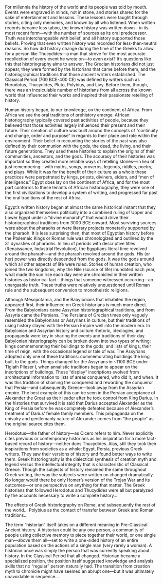 For millennia the history of the world and its people was told by mouth. Events were engraved in minds, not in stone, and stories shared for the sake of entertainment and lessons. These lessons were taught through stories, citing only memories, and known by all who listened. When written records became less taboo, the known history was written down—in its most recent form—with the number of sources as its oral predecessor. Truth was interchangeable with belief, and all history supported those beliefs. Proving that even written history was recorded for less-than-neutral reasons. So how did history change during the time of the Greeks to allow for a person like Thucydides—a man that strove for the most accurate recollection of every event he wrote on—to even exist? It’s questions like this that historiography aims to answer. The Grecian historians did not just appear, they were formed by the historians that came before them, and the historiographical traditions that those ancient writers established. The Classical Period (700 BCE-400 CE) was defined by writers such as Herodotus, Thucydides, Pluto, Polybius, and Livy. Before them, though, there was an incalculable number of historians from all across the known world that influenced their works and inspired their passionate retelling of history.

Human history began, to our knowledge, on the continent of Africa. From Africa we see the oral traditions of prehistory emerge. African historiography typically covered past activities of people, because they believed that those activities largely influenced their present and their future. Their creation of culture was built around the concepts of “continuity and change, order and purpose” in regards to their place and role within the environment. Their belief in recounting the stories of the past was also defined by their communion with the gods, the dead, the living, and their future generations. They used these histories to explain the origins of their communities, ancestors, and the gods. The accuracy of their histories was important so they created more reliable ways of retelling stories—in lieu of just remembering—with myths, songs, proverbs, legends, riddles, poetry, and plays. While it was for the benefit of their culture as a whole these practices were perpetrated by kings, priests, diviners, elders, and “men of intelligence.” Egypt does lay on the continent of Africa, and for the most part conforms to these tenants of African historiography, they were one of the first civilizations to develop a system of writing, and progressed far past the oral traditions of the rest of Africa.

Egypt’s written history began at almost the same historical instant that they also organized themselves politically into a combined ruling of Upper and Lower Egypt under a “divine monarchy” that would drive their historiographical traditions from 3000 BCE onward. Most surviving sources were about the pharaohs or were literary projects monetarily supported by the pharaoh. It is less surprising then, that most of Egyptian history before the Ptolemaic Kings or Roman rule was chronologized and outlined by the 31 dynasties of pharaohs. In lieu of periods with descriptive titles (Renaissance, Industrial Revolution), the Egyptians literal time revolved around the pharaoh—and the pharaoh revolved around the gods. His (or her) power was directly descended from the gods. It was the gods around which all other aspects of life were ruled. Stories of human creation, who joined the two kingdoms, why the Nile (source of life) inundated each year, what made the sun rise each day were are chronicled in their written histories as historical fact—things that someone witnessed occurring—an unarguable truth. These truths were relatively unquestioned until Roman rule and the subsequent conversion to monotheistic religions.

Although Mesopotamia, and the Babylonians that inhabited the region, appeared first, their influence on Greek historians is much more direct. From the Babylonians came Assyrian historiographical traditions, and from Assyria came the Persians. The Persians of Grecian times only vaguely resembled the Babylonians or Assyrians in culture, but their traditions of using history stayed with the Persian Empire well into the modern era. In Babylonian and Assyrian history and culture rhetoric, ideologies, and propaganda were key in sharing the events and traditions of their day. Babylonian historiography can be broken down into two types of writing: kings commemorating their buildings to the gods; and lists of kings, their time of reign, with the occasional legend or tale of war. The Assyrians adopted only one of these traditions: commemorating buildings the king built to the gods. Things changed for the Assyrians in ~1100 BCE under Tiglath Pileser I, when annalistic traditions began to appear on the inscriptions of buildings. These “display” inscriptions evolved from architectural information to lists of areas conquered, who did it, and when. It was this tradition of shaming the conquered and rewarding the conqueror that Persia—and subsequently Greece—took away from the Assyrian empire. The best example of this can be seen in the Persian acceptance of Alexander the Great as their leader after he took control from King Darius. In the histories that survived it is said that Darius accepted Alexander as the King of Persia before he was completely defeated because of Alexander’s treatment of Darius’ female family members. This propaganda on the chivalry and gentlemanly nature of Alexander comes from “the people” as the original source cites them.

Herodotus—the father of history—as Cicero refers to him. Never explicitly cites previous or contemporary historians as his inspiration for a more fact-based record of history—neither does Thucydides. Alas, still they took their inspirations from societies as a whole: Egypt, Persia, previous Greek writers. They saw their versions of history and found better ways to write them. Greek historiography is the dialectical synthesis of creation myth and legend versus the intellectual integrity that is characteristic of Classical Greece. Though the subjects of history remained the same throughout Greek writing, the way the subjects were written on changed dramatically. No longer would there be only Homer’s version of the Trojan War and its outcomes—or one perspective on anything for that matter. The Greek historians that followed Herodotus and Thucydides were all but paralyzed by the accounts necessary to write a complete history…

The effects of Greek historiography on Rome, and subsequently the rest of the world… Polybius as the contact of transfer between Greek and Roman traditions…

The term “historian” itself takes on a different meaning in Pre-Classical Ancient history. A historian could be any one person, a community of people using collective memory to piece together their world, or one single man—above them all—set to write a one-sided history of an entire population based on the actions of a single man (very rarely a woman). A historian once was simply the person that was currently speaking about history. In the Classical Period that all changed. Historian became a specialized position, the position itself suggested knowledge and analysis skills that no “regular” person naturally had. The transition from creation myth to chronicle might have seemed an abrupt one—but it was ultimately unavoidable in sequence…